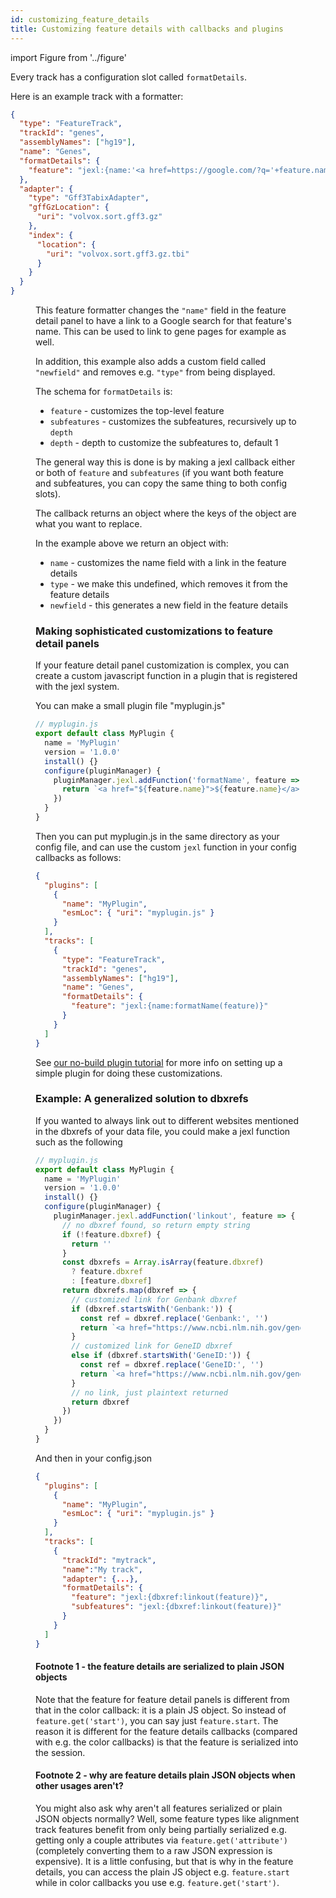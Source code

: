 ```yaml
---
id: customizing_feature_details
title: Customizing feature details with callbacks and plugins
---
```


import Figure from '../figure'

Every track has a configuration slot called `formatDetails`.

Here is an example track with a formatter:

```json
{
  "type": "FeatureTrack",
  "trackId": "genes",
  "assemblyNames": ["hg19"],
  "name": "Genes",
  "formatDetails": {
    "feature": "jexl:{name:'<a href=https://google.com/?q='+feature.name+'>'+feature.name+'</a>',newfield:'Custom contents here: '+feature.name,type:undefined }"
  },
  "adapter": {
    "type": "Gff3TabixAdapter",
    "gffGzLocation": {
      "uri": "volvox.sort.gff3.gz"
    },
    "index": {
      "location": {
        "uri": "volvox.sort.gff3.gz.tbi"
      }
    }
  }
}
```

<Figure src="/img/customized_feature_details.png" caption="Example screenshot showing customized feature detail panel with links"/>

This feature formatter changes the `"name"` field in the feature detail panel to
have a link to a Google search for that feature's name. This can be used to link
to gene pages for example as well.

In addition, this example also adds a custom field called `"newfield"` and
removes e.g. `"type"` from being displayed.

The schema for `formatDetails` is:

- `feature` - customizes the top-level feature
- `subfeatures` - customizes the subfeatures, recursively up to `depth`
- `depth` - depth to customize the subfeatures to, default 1

The general way this is done is by making a jexl callback either or both of
`feature` and `subfeatures` (if you want both feature and subfeatures, you can
copy the same thing to both config slots).

The callback returns an object where the keys of the object are what you want to
replace.

In the example above we return an object with:

- `name` - customizes the name field with a link in the feature details
- `type` - we make this undefined, which removes it from the feature details
- `newfield` - this generates a new field in the feature details

### Making sophisticated customizations to feature detail panels

If your feature detail panel customization is complex, you can create a custom
javascript function in a plugin that is registered with the jexl system.

You can make a small plugin file "myplugin.js"

```js
// myplugin.js
export default class MyPlugin {
  name = 'MyPlugin'
  version = '1.0.0'
  install() {}
  configure(pluginManager) {
    pluginManager.jexl.addFunction('formatName', feature => {
      return `<a href="${feature.name}">${feature.name}</a>`
    })
  }
}
```

Then you can put myplugin.js in the same directory as your config file, and can
use the custom `jexl` function in your config callbacks as follows:

```json
{
  "plugins": [
    {
      "name": "MyPlugin",
      "esmLoc": { "uri": "myplugin.js" }
    }
  ],
  "tracks": [
    {
      "type": "FeatureTrack",
      "trackId": "genes",
      "assemblyNames": ["hg19"],
      "name": "Genes",
      "formatDetails": {
        "feature": "jexl:{name:formatName(feature)}"
      }
    }
  ]
}
```

See [our no-build plugin tutorial](/docs/developer_guides/no_build_plugin/) for
more info on setting up a simple plugin for doing these customizations.

### Example: A generalized solution to dbxrefs

If you wanted to always link out to different websites mentioned in the dbxrefs
of your data file, you could make a jexl function such as the following

```js
// myplugin.js
export default class MyPlugin {
  name = 'MyPlugin'
  version = '1.0.0'
  install() {}
  configure(pluginManager) {
    pluginManager.jexl.addFunction('linkout', feature => {
      // no dbxref found, so return empty string
      if (!feature.dbxref) {
        return ''
      }
      const dbxrefs = Array.isArray(feature.dbxref)
        ? feature.dbxref
        : [feature.dbxref]
      return dbxrefs.map(dbxref => {
        // customized link for Genbank dbxref
        if (dbxref.startsWith('Genbank:')) {
          const ref = dbxref.replace('Genbank:', '')
          return `<a href="https://www.ncbi.nlm.nih.gov/gene/?term=${ref}">${dbxref}</a>`
        }
        // customized link for GeneID dbxref
        else if (dbxref.startsWith('GeneID:')) {
          const ref = dbxref.replace('GeneID:', '')
          return `<a href="https://www.ncbi.nlm.nih.gov/gene/?term=${ref}">${dbxref}</a>`
        }
        // no link, just plaintext returned
        return dbxref
      })
    })
  }
}
```

And then in your config.json

```json
{
  "plugins": [
    {
      "name": "MyPlugin",
      "esmLoc": { "uri": "myplugin.js" }
    }
  ],
  "tracks": [
    {
      "trackId": "mytrack",
      "name":"My track",
      "adapter": {...},
      "formatDetails": {
        "feature": "jexl:{dbxref:linkout(feature)}",
        "subfeatures": "jexl:{dbxref:linkout(feature)}"
      }
    }
  ]
}
```

#### Footnote 1 - the feature details are serialized to plain JSON objects

Note that the feature for feature detail panels is different from that in the
color callback: it is a plain JS object. So instead of `feature.get('start')`,
you can say just `feature.start`. The reason it is different for the feature
details callbacks (compared with e.g. the color callbacks) is that the feature
is serialized into the session.

#### Footnote 2 - why are feature details plain JSON objects when other usages aren't?

You might also ask why aren't all features serialized or plain JSON objects
normally? Well, some feature types like alignment track features benefit from
only being partially serialized e.g. getting only a couple attributes via
`feature.get('attribute')` (completely converting them to a raw JSON expression
is expensive). It is a little confusing, but that is why in the feature details,
you can access the plain JS object e.g. `feature.start` while in color callbacks
you use e.g. `feature.get('start')`.
